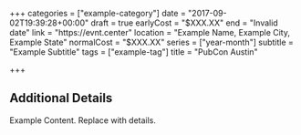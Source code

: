 +++
categories = ["example-category"]
date = "2017-09-02T19:39:28+00:00"
draft = true
earlyCost = "$XXX.XX"
end = "Invalid date"
link = "https://evnt.center"
location = "Example Name, Example City, Example State"
normalCost = "$XXX.XX"
series = ["year-month"]
subtitle = "Example Subtitle"
tags = ["example-tag"]
title = "PubCon Austin"

+++

<!--more-->

## Additional Details

Example Content. Replace with details.
